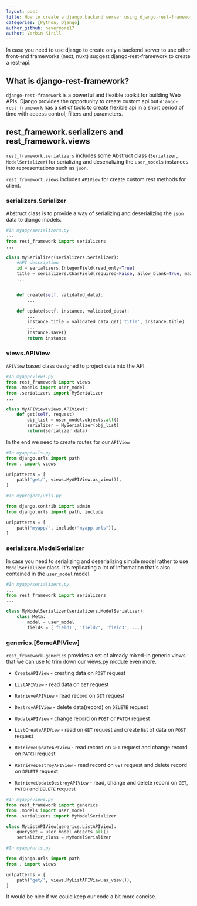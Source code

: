 ```yaml
---
layout: post
title: How to create a django backend server using django-rest-framework?
categories: [Python, Django]
author_github: nevermore17
author: Verbin Kirill
---
```


In case you need to use django to create only a backend server to use other front-end frameworks (next, nuxt) suggest django-rest-framework to create a rest-api.

## What is django-rest-framework?

`django-rest-framework` is a powerful and flexible toolkit for building Web APIs. Django provides the opportunity to create custom api but `django-rest-framework` has a set of tools to create flexible api in a short period of time with access control, filters and parameters.

## rest_framework.serializers and rest_framework.views

`rest_framework.serializers` includes some Abstruct class (`Serializer`, `ModelSerializer`) for serializing and deserializing the `user_models` instances into representations such as `json`.

`rest_framewort.views` includes `APIView` for create custom rest methods for client.

### serializers.Serializer

Abstruct class is to provide a way of serializing and deserializing the `json` data to django models.

```python
#In myapp/serializers.py
...
from rest_framework import serializers
...

class MySerializer(serializers.Serializer):
    #API description
    id = serializers.IntegerField(read_only=True)
    title = serializers.CharField(required=False, allow_blank=True, max_length=100)
    ...


    def create(self, validated_data):
        ...

    def update(setf, instance, validated_data):
        ...
        instance.title = validated_data.get('title', instance.title)
        ...
        instance.save()
        return instance

```

### views.APIView

`APIView` based class designed to project data into the API.

```python
#In myapp/views.py
from rest_framework import views
from .models import user_model
from .serializers import MySerializer
...

class MyAPIView(views.APIView):
    def get(self, request)
        obj_list = user_model.objects.all()
        serializer = MySerializer(obj_list)
        return(serializer.data)

```

In the end we need to create routes for our `APIView`
```python
#In myapp/urls.py
from django.urls import path
from . import views

urlpatterns = [
    path('get/', views.MyAPIView.as_view()),
]
```
```python
#In myproject/urls.py

from django.contrib import admin
from django.urls import path, include

urlpatterns = [
    path("myapp/", include("myapp.urls")),
]
```

### serializers.ModelSerializer

In case you need to serializing and deserializing simple model rather to use `ModelSerializer` class. It's replicating a lot of information that's also contained in the `user_model` model.
```python
#In myapp/serializers.py
...
from rest_framework import serializers
...

class MyModelSerializer(serializers.ModelSerializer):
    class Meta:
        model = user_model
        fields = ['field1', 'field2', 'field3', ...]
```

### generics.[SomeAPIView]

`rest_framework.generics` provides a set of already mixed-in generic views that we can use to trim down our views.py module even more. 

- `CreateAPIView` - creating data on `POST` request

- `ListAPIView` - read data on `GET` request

- `RetrieveAPIView` - read record on `GET` request

- `DestroyAPIView` - delete data(record) on `DELETE` request

- `UpdateAPIView` - change record on `POST` or `PATCH` request

- `ListCreateAPIView` - read on `GET` request and create list of data on `POST` request

- `RetrieveUpdateAPIView` - read record on `GET` request and change record on `PATCH` request

- `RetrieveDestroyAPIView` - read record on `GET` request and delete record on `DELETE` request

- `RetrieveUpdateDestroyAPIView` - read, change and delete record on `GET`, `PATCH` and `DELETE` request

```python
#In myapp/views.py
from rest_framework import generics
from .models import user_model
from .serializers import MyModelSerializer

class MyListAPIView(generics.ListAPIView):
    queryset = user_model.objects.all()
    serializer_class = MyModelSerializer

```
```python
#In myapp/urls.py

from django.urls import path
from . import views

urlpatterns = [
    path('get/', views.MyListAPIView.as_view()),
]

```

It would be nice if we could keep our code a bit more concise.
